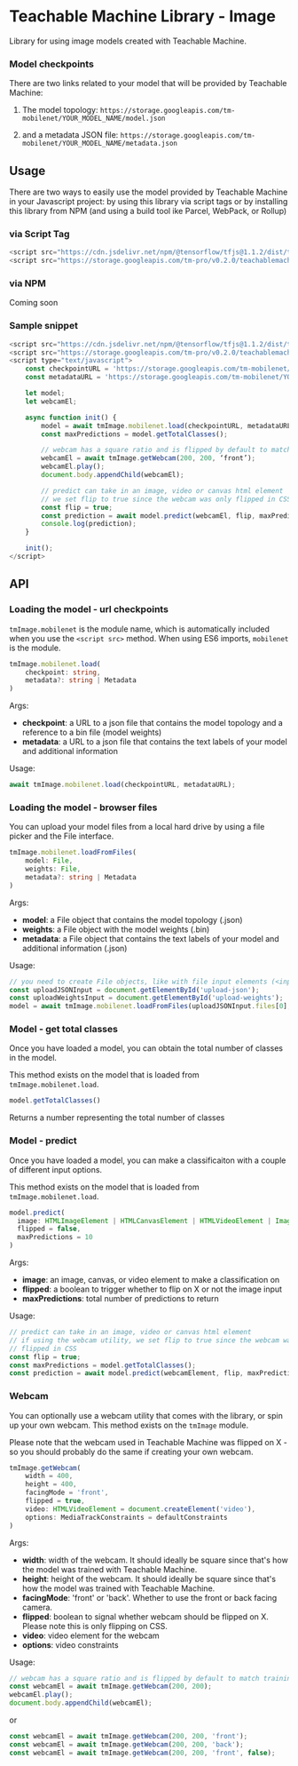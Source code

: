 # Teachable Machine Library - Image

Library for using image models created with Teachable Machine.

### Model checkpoints

There are two links related to your model that will be provided by Teachable Machine:

1) The model topology: `https://storage.googleapis.com/tm-mobilenet/YOUR_MODEL_NAME/model.json`

2) and a metadata JSON file: `https://storage.googleapis.com/tm-mobilenet/YOUR_MODEL_NAME/metadata.json`


## Usage

There are two ways to easily use the model provided by Teachable Machine in your Javascript project: by using this library via script tags or by installing this library from NPM (and using a build tool ike Parcel, WebPack, or Rollup)

### via Script Tag

```js
<script src="https://cdn.jsdelivr.net/npm/@tensorflow/tfjs@1.1.2/dist/tf.min.js"></script>
<script src="https://storage.googleapis.com/tm-pro/v0.2.0/teachablemachine-image.min.js"></script>
```

### via NPM

Coming soon

### Sample snippet

```js
<script src="https://cdn.jsdelivr.net/npm/@tensorflow/tfjs@1.1.2/dist/tf.min.js"></script>
<script src="https://storage.googleapis.com/tm-pro/v0.2.0/teachablemachine-image.min.js"></script>
<script type="text/javascript">
    const checkpointURL = 'https://storage.googleapis.com/tm-mobilenet/YOUR_MODEL_NAME/model.json';
    const metadataURL = 'https://storage.googleapis.com/tm-mobilenet/YOUR_MODEL_NAME/metadata.json';

    let model;
    let webcamEl;

    async function init() {
        model = await tmImage.mobilenet.load(checkpointURL, metadataURL);
        const maxPredictions = model.getTotalClasses();

        // webcam has a square ratio and is flipped by default to match training
        webcamEl = await tmImage.getWebcam(200, 200, ‘front’);
        webcamEl.play();
        document.body.appendChild(webcamEl);

        // predict can take in an image, video or canvas html element
        // we set flip to true since the webcam was only flipped in CSS
        const flip = true;
        const prediction = await model.predict(webcamEl, flip, maxPredictions);
        console.log(prediction);
    }

    init();
</script>
```


## API

### Loading the model - url checkpoints

`tmImage.mobilenet` is the module name, which is automatically included when you use the `<script src>` method. When using ES6 imports, `mobilenet` is the module.

```ts
tmImage.mobilenet.load(
	checkpoint: string, 
	metadata?: string | Metadata
)
```

Args:

* **checkpoint**: a URL to a json file that contains the model topology and a reference to a bin file (model weights)
* **metadata**: a URL to a json file that contains the text labels of your model and additional information


Usage:

```js
await tmImage.mobilenet.load(checkpointURL, metadataURL);
```


### Loading the model - browser files

You can upload your model files from a local hard drive by using a file picker and the File interface. 

```ts
tmImage.mobilenet.loadFromFiles(
	model: File, 
	weights: File, 
	metadata?: string | Metadata
) 
```

Args:

* **model**: a File object that contains the model topology (.json)
* **weights**: a File object with the model weights (.bin)
* **metadata**: a File object that contains the text labels of your model and additional information (.json)

Usage:

```js
// you need to create File objects, like with file input elements (<input type="file" ...>)
const uploadJSONInput = document.getElementById('upload-json');
const uploadWeightsInput = document.getElementById('upload-weights');
model = await tmImage.mobilenet.loadFromFiles(uploadJSONInput.files[0], uploadWeightsInput.files[0])
```

### Model - get total classes

Once you have loaded a model, you can obtain the total number of classes in the model. 

This method exists on the model that is loaded from `tmImage.mobilenet.load`.

```ts
model.getTotalClasses()
```

Returns a number representing the total number of classes


### Model - predict

Once you have loaded a model, you can make a classificaiton with a couple of different input options.

This method exists on the model that is loaded from `tmImage.mobilenet.load`.

```ts
model.predict(
  image: HTMLImageElement | HTMLCanvasElement | HTMLVideoElement | ImageBitmap,
  flipped = false,
  maxPredictions = 10
)
```

Args:

* **image**: an image, canvas, or video element to make a classification on
* **flipped**: a boolean to trigger whether to flip on X or not the image input
* **maxPredictions**: total number of predictions to return

Usage:

```js
// predict can take in an image, video or canvas html element
// if using the webcam utility, we set flip to true since the webcam was only 
// flipped in CSS
const flip = true;
const maxPredictions = model.getTotalClasses();
const prediction = await model.predict(webcamElement, flip, maxPredictions);
```

### Webcam

You can optionally use a webcam utility that comes with the library, or spin up your own webcam. This method exists on the `tmImage` module.

Please note that the webcam used in Teachable Machine was flipped on X - so you should probably do the same if creating your own webcam.

```ts
tmImage.getWebcam(
    width = 400,
    height = 400,
    facingMode = 'front',
    flipped = true,
    video: HTMLVideoElement = document.createElement('video'),
    options: MediaTrackConstraints = defaultConstraints
)
```

Args:

* **width**: width of the webcam. It should ideally be square since that's how the model was trained with Teachable Machine.
* **height**: height of the webcam. It should ideally be square since that's how the model was trained with Teachable Machine.
* **facingMode**: 'front' or 'back'. Whether to use the front or back facing camera.
* **flipped**: boolean to signal whether webcam should be flipped on X. Please note this is only flipping on CSS.
* **video**: video element for the webcam
* **options**: video constraints

Usage:

```js
// webcam has a square ratio and is flipped by default to match training
const webcamEl = await tmImage.getWebcam(200, 200);
webcamEl.play();
document.body.appendChild(webcamEl);
```

or

```js
const webcamEl = await tmImage.getWebcam(200, 200, 'front');
const webcamEl = await tmImage.getWebcam(200, 200, 'back');
const webcamEl = await tmImage.getWebcam(200, 200, 'front', false);
```



